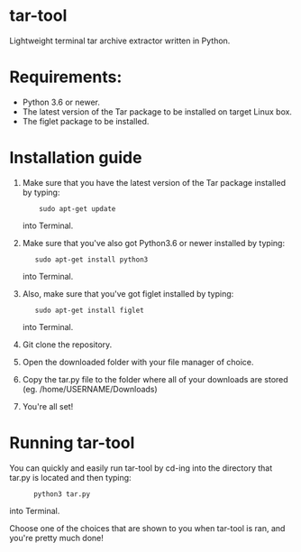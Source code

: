 # tar-tool
Lightweight terminal tar archive extractor written in Python. 

# Requirements:

* Python 3.6 or newer.
* The latest version of the Tar package to be installed on target Linux box.
* The figlet package to be installed.

# Installation guide

1. Make sure that you have the latest version of the Tar package installed by typing:

           sudo apt-get update

   into Terminal.

2. Make sure that you've also got Python3.6 or newer installed by typing:

          sudo apt-get install python3
   into Terminal.

3. Also, make sure that you've got figlet installed by typing:

          sudo apt-get install figlet


   into Terminal.


3. Git clone the repository.


4. Open the downloaded folder with your file manager of choice.


5. Copy the tar.py file to the folder where all of your downloads are stored (eg. /home/USERNAME/Downloads)


6. You're all set!

# Running tar-tool

You can quickly and easily run tar-tool by cd-ing into the directory that tar.py is located and then typing:

          python3 tar.py

into Terminal.

Choose one of the choices that are shown to you when tar-tool is ran, and you're pretty much done!
